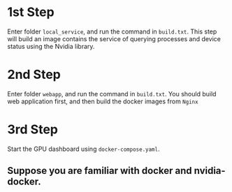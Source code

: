 # 1st Step
Enter folder `local_service`, and run the command in `build.txt`. This step will build an image contains the service of querying processes and device status using the Nvidia library.

# 2nd Step
Enter folder `webapp`, and run the command in `build.txt`. You should build web application first, and then build the docker images from `Nginx`

# 3rd Step
Start the GPU dashboard using `docker-compose.yaml`.

## Suppose you are familiar with docker and nvidia-docker.
